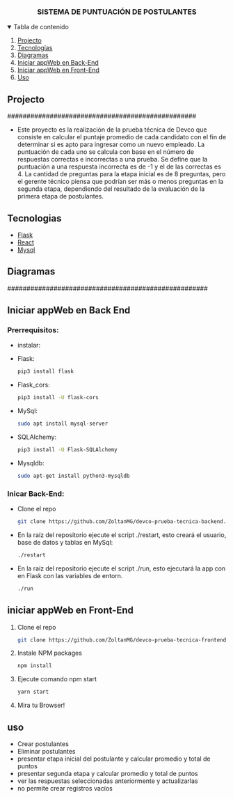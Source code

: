 <h3 align="center">SISTEMA DE PUNTUACIÓN DE POSTULANTES</h3>

<!-- Tabla de contenido -->
<details open="open">
  <summary>Tabla de contenido</summary>
  <ol>
    <li>
      <a href="#projecto">Projecto</a>
    </li>
    <li>
      <a href="#tecnologias">Tecnologías</a>
    </li>
    <li><a href="#diagramas">Diagramas</a></li>
    <li><a href="#iniciar-appweb-en-back-end">Iniciar appWeb en Back-End</a></li>
    <li><a href="#iniciar-appweb-en-front-end">Iniciar appWeb en Front-End</a></li>
    <li><a href="#uso">Uso</a></li>
  </ol>
</details>

## Projecto

#################################################

- Este proyecto es la realización de la prueba técnica de Devco que consiste en calcular el puntaje promedio de cada candidato con el fin de determinar si es apto para ingresar como un nuevo empleado. La puntuación de cada uno se calcula con base en el número de respuestas correctas e incorrectas a una prueba. Se define que la puntuación a una respuesta incorrecta es de -1 y el de las correctas es 4. La cantidad de preguntas para la etapa inicial es de 8 preguntas, pero el gerente técnico piensa que podrían ser más o menos preguntas en la segunda etapa, dependiendo del resultado de la evaluación de la primera etapa de postulantes.

## Tecnologias

- [Flask](https://flask.palletsprojects.com/en/1.1.x/)
- [React](https://reactjs.org/)
- [Mysql](https://www.mysql.com/)

## Diagramas

####################################################

## Iniciar appWeb en Back End

### Prerrequisitos:

- instalar:

* Flask:
  ```sh
  pip3 install flask
  ```
* Flask_cors:
  ```sh
  pip3 install -U flask-cors
  ```
* MySql:
  ```sh
  sudo apt install mysql-server
  ```
* SQLAlchemy:
  ```sh
  pip3 install -U Flask-SQLAlchemy
  ```
* Mysqldb:
  ```sh
  sudo apt-get install python3-mysqldb
  ```

### Inicar Back-End:

-  Clone el repo
   ```sh
   git clone https://github.com/ZoltanMG/devco-prueba-tecnica-backend.git
   ```
- En la raíz del repositorio ejecute el script ./restart,
  esto creará el usuario, base de datos y tablas en MySql:
  ```sh
  ./restart
  ```
- En la raíz del repositorio ejecute el script ./run,
  esto ejecutará la app con en Flask con las variables de entorn.
  ```sh
  ./run
  ```


## iniciar appWeb en Front-End
1. Clone el repo
   ```sh
   git clone https://github.com/ZoltanMG/devco-prueba-tecnica-frontend.git
   ```
2. Instale NPM packages
   ```sh
   npm install
   ```
3. Ejecute comando npm start
   ```sh
   yarn start
   ```
4. Mira tu Browser!

## uso

* Crear postulantes
* Eliminar postulantes
* presentar etapa inicial del postulante y calcular promedio y total de puntos
* presentar segunda etapa y calcular promedio y total de puntos
* ver las respuestas seleccionadas anteriormente y actualizarlas
* no permite crear registros vacíos
